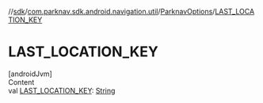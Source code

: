 //[sdk](../../../index.md)/[com.parknav.sdk.android.navigation.util](../index.md)/[ParknavOptions](index.md)/[LAST_LOCATION_KEY](-l-a-s-t_-l-o-c-a-t-i-o-n_-k-e-y.md)



# LAST_LOCATION_KEY  
[androidJvm]  
Content  
val [LAST_LOCATION_KEY](-l-a-s-t_-l-o-c-a-t-i-o-n_-k-e-y.md): [String](https://developer.android.com/reference/kotlin/java/lang/String.html)  



